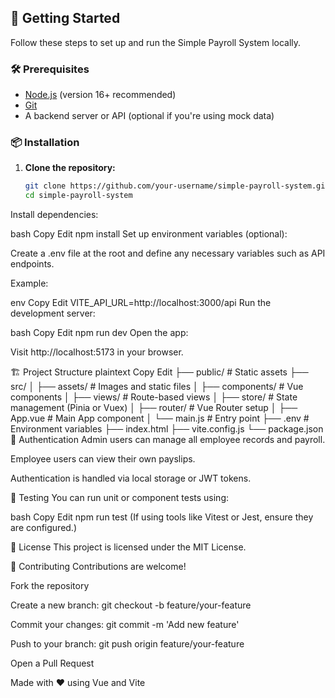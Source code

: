 ## 🚀 Getting Started

Follow these steps to set up and run the Simple Payroll System locally.

### 🛠️ Prerequisites

- [Node.js](https://nodejs.org/) (version 16+ recommended)
- [Git](https://git-scm.com/)
- A backend server or API (optional if you're using mock data)

### 📦 Installation

1. **Clone the repository:**

   ```bash
   git clone https://github.com/your-username/simple-payroll-system.git
   cd simple-payroll-system
Install dependencies:

bash
Copy
Edit
npm install
Set up environment variables (optional):

Create a .env file at the root and define any necessary variables such as API endpoints.

Example:

env
Copy
Edit
VITE_API_URL=http://localhost:3000/api
Run the development server:

bash
Copy
Edit
npm run dev
Open the app:

Visit http://localhost:5173 in your browser.

🏗️ Project Structure
plaintext
Copy
Edit
├── public/             # Static assets
├── src/
│   ├── assets/         # Images and static files
│   ├── components/     # Vue components
│   ├── views/          # Route-based views
│   ├── store/          # State management (Pinia or Vuex)
│   ├── router/         # Vue Router setup
│   ├── App.vue         # Main App component
│   └── main.js         # Entry point
├── .env                # Environment variables
├── index.html
├── vite.config.js
└── package.json
🔐 Authentication
Admin users can manage all employee records and payroll.

Employee users can view their own payslips.

Authentication is handled via local storage or JWT tokens.

🧪 Testing
You can run unit or component tests using:

bash
Copy
Edit
npm run test
(If using tools like Vitest or Jest, ensure they are configured.)

🧾 License
This project is licensed under the MIT License.

🙌 Contributing
Contributions are welcome!

Fork the repository

Create a new branch: git checkout -b feature/your-feature

Commit your changes: git commit -m 'Add new feature'

Push to your branch: git push origin feature/your-feature

Open a Pull Request

Made with ❤️ using Vue and Vite
